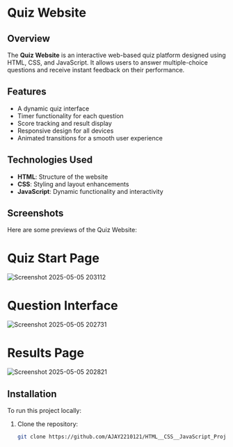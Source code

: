 # Quiz Website

## Overview
The **Quiz Website** is an interactive web-based quiz platform designed using HTML, CSS, and JavaScript. It allows users to answer multiple-choice questions and receive instant feedback on their performance.

## Features
- A dynamic quiz interface
- Timer functionality for each question
- Score tracking and result display
- Responsive design for all devices
- Animated transitions for a smooth user experience

## Technologies Used
- **HTML**: Structure of the website
- **CSS**: Styling and layout enhancements
- **JavaScript**: Dynamic functionality and interactivity

## Screenshots

Here are some previews of the Quiz Website:

# Quiz Start Page
![Screenshot 2025-05-05 203112](https://github.com/user-attachments/assets/eaadc246-dc97-458b-abb8-7f9de21a347d)
# Question Interface
![Screenshot 2025-05-05 202731](https://github.com/user-attachments/assets/241d8951-9312-49c8-8ad0-3034347e0497)
# Results Page
![Screenshot 2025-05-05 202821](https://github.com/user-attachments/assets/0f93f52a-a572-4621-9557-404b3dea1535)

## Installation
To run this project locally:
1. Clone the repository:
   ```sh
   git clone https://github.com/AJAY2210121/HTML__CSS__JavaScript_Projects/tree/1133f1e87746724f274786f3f4badc0851527afb/Quiz%20Website
   


